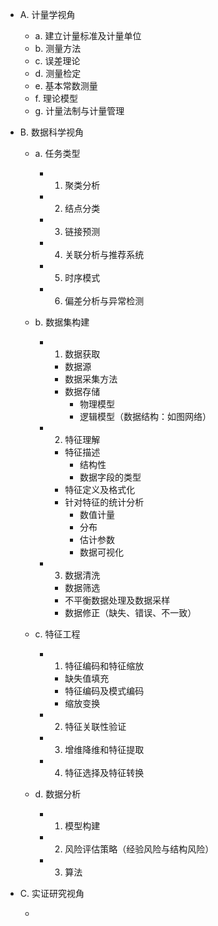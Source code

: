 - A. 计量学视角

  - a. 建立计量标准及计量单位
  - b. 测量方法
  - c. 误差理论
  - d. 测量检定
  - e. 基本常数测量
  - f. 理论模型
  - g. 计量法制与计量管理

- B. 数据科学视角

  - a. 任务类型

    - 1. 聚类分析
    - 2. 结点分类
    - 3. 链接预测
    - 4. 关联分析与推荐系统
    - 5. 时序模式
    - 6. 偏差分析与异常检测
    
  - b. 数据集构建

    - 1. 数据获取
      - 数据源
      -  数据采集方法
      - 数据存储
        -  物理模型
        -  逻辑模型（数据结构：如图网络）
    - 2. 特征理解
      - 特征描述
        - 结构性
        - 数据字段的类型
      - 特征定义及格式化
      - 针对特征的统计分析
        - 数值计量
        - 分布
        - 估计参数
        - 数据可视化
    - 3. 数据清洗
      - 数据筛选
      - 不平衡数据处理及数据采样
      - 数据修正（缺失、错误、不一致）

  - c. 特征工程

    - 1. 特征编码和特征缩放
      - 缺失值填充
      - 特征编码及模式编码
      - 缩放变换

    - 2. 特征关联性验证

    - 3. 增维降维和特征提取
      
    - 4. 特征选择及特征转换

  - d. 数据分析

    - 1. 模型构建
    - 2. 风险评估策略（经验风险与结构风险）
    - 3. 算法
  
- C. 实证研究视角

  - 

